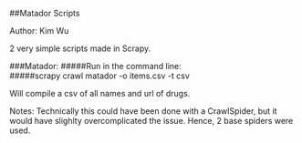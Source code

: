 ##Matador Scripts

Author: Kim Wu

2 very simple scripts made in Scrapy. 

###Matador:
#####Run in the command line:   
#####scrapy crawl matador -o items.csv -t csv

Will compile a csv of all names and url of drugs. 


Notes: Technically this could have been done with a CrawlSpider, but it would have slighlty overcomplicated the issue. Hence, 2 base spiders were used. 
